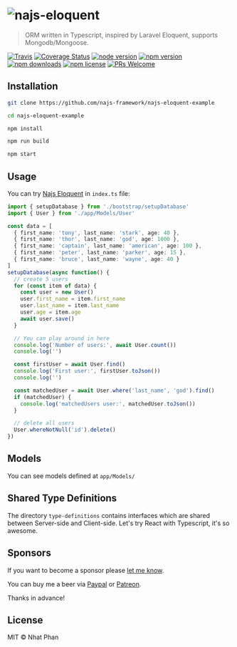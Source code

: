 # <img src="https://raw.githubusercontent.com/najs-framework/najs-eloquent/master/najs-eloquent.png" alt="najs-eloquent">

> ORM written in Typescript, inspired by Laravel Eloquent, supports Mongodb/Mongoose.

[![Travis](https://img.shields.io/travis/najs-framework/najs-eloquent/master.svg?style=flat-square)](https://travis-ci.org/najs-framework/najs-eloquent/builds)
[![Coverage Status](https://img.shields.io/coveralls/najs-framework/najs-eloquent/master.svg?style=flat-square)](https://coveralls.io/r/najs-framework/najs-eloquent?branch=master)
[![node version](https://img.shields.io/node/v/najs-eloquent.svg?style=flat-square)](https://nodejs.org/en/download/)
[![npm version](https://img.shields.io/npm/v/najs-eloquent.svg?style=flat-square)](http://badge.fury.io/js/najs-eloquent)
[![npm downloads](https://img.shields.io/npm/dm/najs-eloquent.svg?style=flat-square)](http://badge.fury.io/js/najs-eloquent)
[![npm license](https://img.shields.io/npm/l/najs-eloquent.svg?style=flat-square)](http://badge.fury.io/js/najs-eloquent)
[![PRs Welcome](https://img.shields.io/badge/PRs-welcome-brightgreen.svg?style=flat-square)](http://makeapullrequest.com)

## Installation

```bash
git clone https://github.com/najs-framework/najs-eloquent-example

cd najs-eloquent-example

npm install

npm run build

npm start
```

## Usage

You can try [Najs Eloquent](https://github.com/najs-framework/najs-eloquent) in `index.ts` file:

```typescript
import { setupDatabase } from './bootstrap/setupDatabase'
import { User } from './app/Models/User'

const data = [
  { first_name: 'tony', last_name: 'stark', age: 40 },
  { first_name: 'thor', last_name: 'god', age: 1000 },
  { first_name: 'captain', last_name: 'american', age: 100 },
  { first_name: 'peter', last_name: 'parker', age: 15 },
  { first_name: 'bruce', last_name: 'wayne', age: 40 }
]
setupDatabase(async function() {
  // create 5 users
  for (const item of data) {
    const user = new User()
    user.first_name = item.first_name
    user.last_name = item.last_name
    user.age = item.age
    await user.save()
  }

  // You can play around in here
  console.log('Number of users:', await User.count())
  console.log('')

  const firstUser = await User.find()
  console.log('First user:', firstUser.toJson())
  console.log('')

  const matchedUser = await User.where('last_name', 'god').find()
  if (matchedUser) {
    console.log('matchedUsers user:', matchedUser.toJson())
  }

  // delete all users
  User.whereNotNull('id').delete()
})
```

## Models

You can see models defined at `app/Models/`

## Shared Type Definitions

The directory `type-definitions` contains interfaces which are shared between Server-side and Client-side. Let's try React with Typescript, it's so awesome.

## Sponsors

If you want to become a sponsor please [let me know](mailto:nhat@ntworld.net).

You can buy me a beer via [Paypal](https://paypal.me/beerfornhat) or [Patreon](https://patreon.com/nhat).

Thanks in advance!

## License

MIT © Nhat Phan
